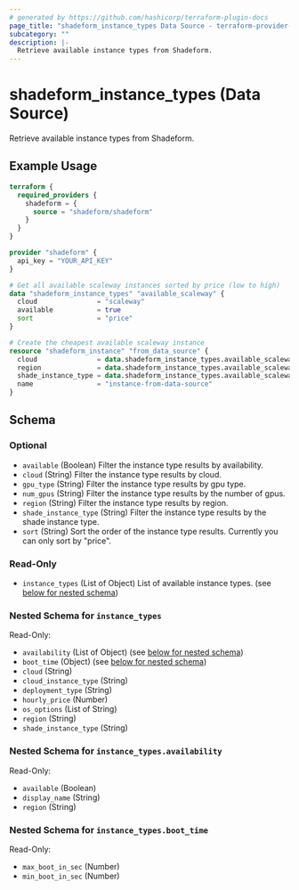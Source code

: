 ```yaml
---
# generated by https://github.com/hashicorp/terraform-plugin-docs
page_title: "shadeform_instance_types Data Source - terraform-provider-shadeform"
subcategory: ""
description: |-
  Retrieve available instance types from Shadeform.
---
```


# shadeform_instance_types (Data Source)

Retrieve available instance types from Shadeform.

## Example Usage

```terraform
terraform {
  required_providers {
    shadeform = {
      source = "shadeform/shadeform"
    }
  }
}

provider "shadeform" {
  api_key = "YOUR_API_KEY"
}

# Get all available scaleway instances sorted by price (low to high)
data "shadeform_instance_types" "available_scaleway" {
  cloud               = "scaleway"
  available           = true
  sort                = "price"
}

# Create the cheapest available scaleway instance
resource "shadeform_instance" "from_data_source" {
  cloud               = data.shadeform_instance_types.available_scaleway.instance_types[0].cloud
  region              = data.shadeform_instance_types.available_scaleway.instance_types[0].availability[0].region
  shade_instance_type = data.shadeform_instance_types.available_scaleway.instance_types[0].shade_instance_type
  name                = "instance-from-data-source"
}
```

<!-- schema generated by tfplugindocs -->
## Schema

### Optional

- `available` (Boolean) Filter the instance type results by availability.
- `cloud` (String) Filter the instance type results by cloud.
- `gpu_type` (String) Filter the instance type results by gpu type.
- `num_gpus` (String) Filter the instance type results by the number of gpus.
- `region` (String) Filter the instance type results by region.
- `shade_instance_type` (String) Filter the instance type results by the shade instance type.
- `sort` (String) Sort the order of the instance type results. Currently you can only sort by "price".

### Read-Only

- `instance_types` (List of Object) List of available instance types. (see [below for nested schema](#nestedatt--instance_types))

<a id="nestedatt--instance_types"></a>
### Nested Schema for `instance_types`

Read-Only:

- `availability` (List of Object) (see [below for nested schema](#nestedobjatt--instance_types--availability))
- `boot_time` (Object) (see [below for nested schema](#nestedobjatt--instance_types--boot_time))
- `cloud` (String)
- `cloud_instance_type` (String)
- `deployment_type` (String)
- `hourly_price` (Number)
- `os_options` (List of String)
- `region` (String)
- `shade_instance_type` (String)

<a id="nestedobjatt--instance_types--availability"></a>
### Nested Schema for `instance_types.availability`

Read-Only:

- `available` (Boolean)
- `display_name` (String)
- `region` (String)


<a id="nestedobjatt--instance_types--boot_time"></a>
### Nested Schema for `instance_types.boot_time`

Read-Only:

- `max_boot_in_sec` (Number)
- `min_boot_in_sec` (Number)
